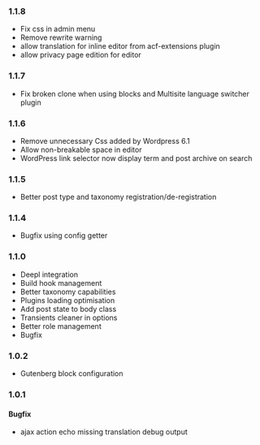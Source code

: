 ### 1.1.8
- Fix css in admin menu
- Remove rewrite warning
- allow translation for inline editor from acf-extensions plugin
- allow privacy page edition for editor

### 1.1.7
- Fix broken clone when using blocks and Multisite language switcher plugin

### 1.1.6
- Remove unnecessary Css added by Wordpress 6.1
- Allow non-breakable space in editor
- WordPress link selector now display term and post archive on search

### 1.1.5
- Better post type and taxonomy registration/de-registration

### 1.1.4
- Bugfix using config getter

### 1.1.0
- Deepl integration
- Build hook management
- Better taxonomy capabilities
- Plugins loading optimisation
- Add post state to body class
- Transients cleaner in options
- Better role management
- Bugfix

### 1.0.2
- Gutenberg block configuration

### 1.0.1
#### Bugfix
 - ajax action echo missing translation debug output 
